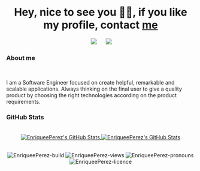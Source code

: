<h1 align="center">Hey, nice to see you 👨‍💻, if you like my profile, contact <a href="mailto:hi@enriqueeperez.com">me</a></h1>

<p align='center'>
&nbsp;&nbsp;&nbsp;&nbsp;
  <a href="https://www.linkedin.com/in/novelo-luis/"><img src="https://img.shields.io/badge/linkedin-%230077B5.svg?&style=for-the-badge&logo=linkedin&logoColor=white" /></a>&nbsp;&nbsp;&nbsp;
  &nbsp;
  <a href="https://platzi.com/profesores/novelonovelo/"><img src="https://img.shields.io/badge/Platzi-98CA3F.svg?&style=for-the-badge&logo=platzi&logoColor=white" /></a>&nbsp;&nbsp;&nbsp;&nbsp;

<h3>About me</h3>
<br/>
<p>I am a Software Engineer focused on create helpful, remarkable and scalable applications. Always thinking on the final user to give a quality product by choosing the right technologies according on the product requirements.</p>

<!--
<h3>Stack</h3>
![Javascript](https://raw.githubusercontent.com/rahul-jha98/github_readme_icons/main/language_and_tools/square/javascript/javascript.svg) Hihih
<ul>
  <li>
    <a href="https://developer.mozilla.org/en-US/docs/Web/JavaScript" target="_blank"> <img align="left" alt="JavaScript" height ="20px"          src="https://raw.githubusercontent.com/rahul-jha98/github_readme_icons/main/language_and_tools/square/javascript/javascript.svg"></a> <p>Javascript</p>
  </li>
<br>
  <li>
    <a href="https://www.typescriptlang.org/" target="_blank"><img align="left" alt="Typescirpt" height ="32px" src="https://raw.githubusercontent.com/rahul-jha98/github_readme_icons/main/language_and_tools/square/typescript/typescript.svg"></a> Typescript</a>
  </li>
</ul>
-->

<h3>GitHub Stats</h3>
<br/>
<div align="center">
<a href="https://github.com/EnriqueePerez">
  <img align="center" src="https://github-readme-stats.vercel.app/api/top-langs/?username=EnriqueePerez&theme=dracula&count_private=true&hide=css,blade" alt="EnriqueePerez's GitHub Stats" />
</a>

<a href="https://github.com/EnriqueePerez">
  <img align="center" src="https://github-readme-stats.vercel.app/api?username=EnriqueePerez&count_private=true&show_icons=true&line_height=27&theme=dracula" alt="EnriqueePerez's GitHub Stats"/>
</a>
</div>

<br/>
<p align="center">
<img src="https://img.shields.io/badge/build-passing-success" alt="EnriqueePerez-build" />
<img src="https://komarev.com/ghpvc/?username=EnriqueePerez&label=profile%20views&color=blue" alt="EnriqueePerez-views" />
<img src="https://img.shields.io/badge/pronouns-he%2Fhim-orange" alt="EnriqueePerez-pronouns" />
<img src="https://img.shields.io/badge/licence-MIT-green" alt="EnriqueePerez-licence" />
</p>
<!--
**EnriqueePerez/EnriqueePerez** is a ✨ _special_ ✨ repository because its `README.md` (this file) appears on your GitHub profile.

Here are some ideas to get you started:

- 🔭 I’m currently working on ...
- 🌱 I’m currently learning ...
- 👯 I’m looking to collaborate on ...
- 🤔 I’m looking for help with ...
- 💬 Ask me about ...
- 📫 How to reach me: ...
- 😄 Pronouns: ...
- ⚡ Fun fact: ...
-->
